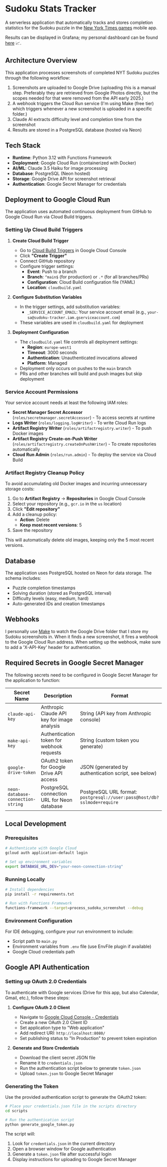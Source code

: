# Sudoku Stats Tracker

A serverless application that automatically tracks and stores completion statistics for the Sudoku puzzle in the [New York Times games](https://www.nytco.com/games/) mobile app. 

Results can be displayed in Grafana; my personal dashboard can be found [here](https://sudokutracker.grafana.net/public-dashboards/021f11e0932e4ed6b98887bf008fc8de) 📈. 

## Architecture Overview

This application processes screenshots of completed NYT Sudoku puzzles through the following workflow:
1. Screenshots are uploaded to Google Drive (uploading this is a manual step. Preferably they are retrieved from Google Photos directly, but the scopes needed for that were removed from the API early 2025.)
2. A webhook triggers the Cloud Run service (I'm using Make (free tier) which triggers whenever a new screenshot is uploaded in a specific folder.)
3. Claude AI extracts difficulty level and completion time from the screenshot
4. Results are stored in a PostgreSQL database (hosted via Neon)

## Tech Stack

- **Runtime**: Python 3.12 with Functions Framework
- **Deployment**: Google Cloud Run (containerized with Docker)
- **AI/ML**: Claude 3.5 Haiku for image processing
- **Database**: PostgreSQL (Neon hosted)
- **Storage**: Google Drive API for screenshot retrieval
- **Authentication**: Google Secret Manager for credentials

## Deployment to Google Cloud Run

The application uses automated continuous deployment from GitHub to Google Cloud Run via Cloud Build triggers.

### Setting Up Cloud Build Triggers

1. **Create Cloud Build Trigger**
   - Go to [Cloud Build Triggers](https://console.cloud.google.com/cloud-build/triggers) in Google Cloud Console
   - Click **"Create Trigger"**
   - Connect GitHub repository
   - Configure trigger settings:
     - **Event**: Push to a branch
     - **Branch**: `^main$` (for production) or `.*` (for all branches/PRs)
     - **Configuration**: Cloud Build configuration file (YAML)
     - **Location**: `cloudbuild.yaml`

2. **Configure Substitution Variables**
   - In the trigger settings, add substitution variables:
     - `_SERVICE_ACCOUNT_EMAIL`: Your service account email (e.g., `your-sa@sudoku-tracker.iam.gserviceaccount.com`)
   - These variables are used in `cloudbuild.yaml` for deployment

3. **Deployment Configuration**
   - The `cloudbuild.yaml` file controls all deployment settings:
     - **Region**: `europe-west1`
     - **Timeout**: 3000 seconds
     - **Authentication**: Unauthenticated invocations allowed
     - **Platform**: Managed
   - Deployment only occurs on pushes to the `main` branch
   - PRs and other branches will build and push images but skip deployment

### Service Account Permissions

Your service account needs at least the following IAM roles:
- **Secret Manager Secret Accessor** (`roles/secretmanager.secretAccessor`) - To access secrets at runtime
- **Logs Writer** (`roles/logging.logWriter`) - To write Cloud Run logs
- **Artifact Registry Writer** (`roles/artifactregistry.writer`) - To push Docker images
- **Artifact Registry Create-on-Push Writer** (`roles/artifactregistry.createOnPushWriter`) - To create repositories automatically
- **Cloud Run Admin** (`roles/run.admin`) - To deploy the service via Cloud Build

### Artifact Registry Cleanup Policy

To avoid accumulating old Docker images and incurring unnecessary storage costs:
1. Go to **Artifact Registry** → **Repositories** in Google Cloud Console
2. Select your repository (e.g., `gcr.io` in the `us` location)
3. Click **"Edit repository"**
4. Add a cleanup policy:
   - **Action**: Delete
   - **Keep most recent versions**: 5
5. Save the repository

This will automatically delete old images, keeping only the 5 most recent versions.

## Database

The application uses PostgreSQL hosted on Neon for data storage. The schema includes:
- Puzzle completion timestamps
- Solving duration (stored as PostgreSQL interval)
- Difficulty levels (easy, medium, hard)
- Auto-generated IDs and creation timestamps

## Webhooks

I personally use [Make](https://www.make.com/en) to watch the Google Drive folder that I store my
Sudoku screenshots in. When it finds a new screenshot, it fires a webhook to the Google Cloud Run
address. When setting up the webhook, make sure to add a 'X-API-Key' header for authentication.

## Required Secrets in Google Secret Manager

The following secrets need to be configured in Google Secret Manager for the application to function:

| Secret Name | Description | Format                                                                  |
|------------|-------------|-------------------------------------------------------------------------|
| `claude-api-key` | Anthropic Claude API key for image analysis | String (API key from Anthropic console)                                 |
| `make-api-key` | Authentication token for webhook requests | String (custom token you generate)                                      |
| `google-drive-token` | OAuth2 token for Google Drive API access | JSON (generated by authentication script, see below)                    |
| `neon-database-connection-string` | PostgreSQL connection URL for Neon database | PostgreSQL URL format: `postgresql://user:pass@host/db?sslmode=require` |

## Local Development

### Prerequisites
```bash
# Authenticate with Google Cloud
gcloud auth application-default login

# Set up environment variables
export DATABASE_URL_DEV="your-neon-connection-string"
```

### Running Locally
```bash
# Install dependencies
pip install -r requirements.txt

# Run with Functions Framework
functions-framework --target=process_sudoku_screenshot --debug
```

### Environment Configuration
For IDE debugging, configure your run environment to include:
- Script path to `main.py`
- Environment variables from `.env` file (use EnvFile plugin if available)
- Google Cloud credentials path 

## Google API Authentication

### Setting up OAuth 2.0 Credentials

To authenticate with Google services (Drive for this app, but also Calendar, Gmail, etc.), follow 
these steps:

1. **Configure OAuth 2.0 Client**
   - Navigate to [Google Cloud Console - Credentials](https://console.cloud.google.com/apis/credentials)
   - Create a new OAuth 2.0 Client ID
   - Set application type to "Web application"
   - Add redirect URI: `http://localhost:8080/`
   - Set publishing status to "In Production" to prevent token expiration

2. **Generate and Store Credentials**
   - Download the client secret JSON file
   - Rename it to `credentials.json`
   - Run the authentication script below to generate `token.json`
   - Upload `token.json` to Google Secret Manager

### Generating the Token

Use the provided authentication script to generate the OAuth2 token:

```bash
# Place your credentials.json file in the scripts directory
cd scripts

# Run the authentication script
python generate_google_token.py
```

The script will:
1. Look for `credentials.json` in the current directory
2. Open a browser window for Google authentication
3. Generate a `token.json` file after successful login
4. Display instructions for uploading to Google Secret Manager